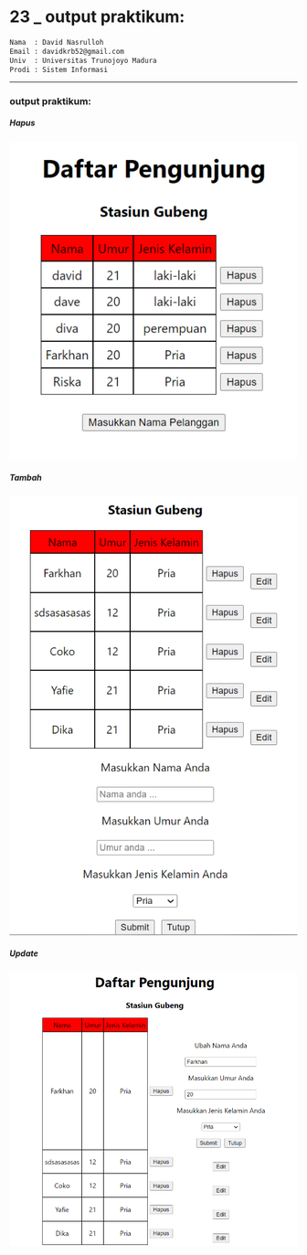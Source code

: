 # 23 \_ output praktikum:

```
Nama  : David Nasrulloh
Email : davidkrb52@gmail.com
Univ  : Universitas Trunojoyo Madura
Prodi : Sistem Informasi
```

---

### output praktikum:

##### Hapus

![file1](./prak1.png)

##### Tambah

![file2](./prak2.png)

##### Update

![file3](./prak3.png)
